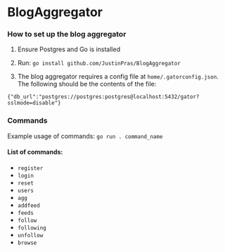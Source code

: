 # BlogAggregator

### How to set up the blog aggregator
1. Ensure Postgres and Go is installed
2. Run: ``` go install github.com/JustinPras/BlogAggregator ```

4. The blog aggregator requires a config file at `home/.gatorconfig.json`. The following should be the contents of the file:
```
{"db_url":"postgres://postgres:postgres@localhost:5432/gator?sslmode=disable"}
```

### Commands
Example usage of commands:
``` go run . command_name ```

#### List of commands:
- ``` register ```
- ``` login ```
- ``` reset ```
- ``` users ```
- ``` agg ```
- ``` addfeed ```
- ``` feeds ```
- ``` follow ```
- ``` following ```
- ``` unfollow ```
- ``` browse ```

